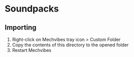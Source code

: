 # Soundpacks

## Importing

1. Right-click on Mechvibes tray icon > Custom Folder
2. Copy the contents of this directory to the opened folder
3. Restart Mechvibes

